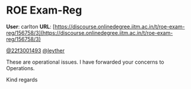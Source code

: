 # ROE Exam-Reg

**User**: carlton
**URL**: [https://discourse.onlinedegree.iitm.ac.in/t/roe-exam-reg/156758/3](https://discourse.onlinedegree.iitm.ac.in/t/roe-exam-reg/156758/3)

[@22f3001493](/u/22f3001493) [@leyther](/u/leyther)

These are operational issues. I have forwarded your concerns to Operations.

Kind regards
